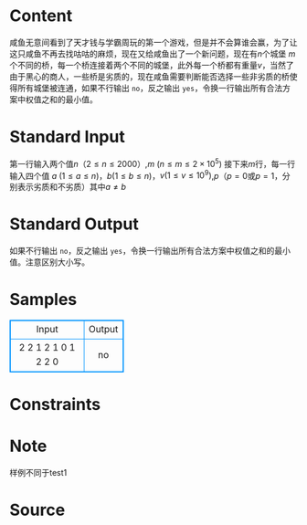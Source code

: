 
# Content

咸鱼无意间看到了天才钱与学霸周玩的第一个游戏，但是并不会算谁会赢，为了让这只咸鱼不再去找咕咕的麻烦，现在又给咸鱼出了一个新问题，现在有$n$个城堡
$m$个不同的桥，每一个桥连接着两个不同的城堡，此外每一个桥都有重量$v$，当然了由于黑心的商人，一些桥是劣质的，现在咸鱼需要判断能否选择一些非劣质的桥使得所有城堡被连通，如果不行输出 `no`，反之输出 `yes`，令换一行输出所有合法方案中权值之和的最小值。

# Standard Input

第一行输入两个值$n$（$2\le n\le 2000$）,$m$ ($n\le m\le 2\times 10^5$)
接下来$m$行，每一行输入四个值 $a$ $(1\le a\le n)$，$b(1\le b\le n)$，$v(1\le v\le 10^9)$,$p$（$p=0$或$p=1$，分别表示劣质和不劣质）其中$a\neq b$

# Standard Output

如果不行输出 `no`，反之输出 `yes`，令换一行输出所有合法方案中权值之和的最小值。注意区别大小写。

# Samples

<style>
        table,table tr th, table tr td { border:1px solid #0094ff; }
        table { width: 200px; min-height: 25px; line-height: 25px; text-align: center; border-collapse: collapse;}   
    </style>
<table>
	<tr>
		<td>Input</td>
		<td>Output</td>
	</tr>
<tr><td>2 2
1 2 1 0
1 2 2 0</td><td>no</td></tr></table>


# Constraints



# Note

样例不同于test1

# Source


